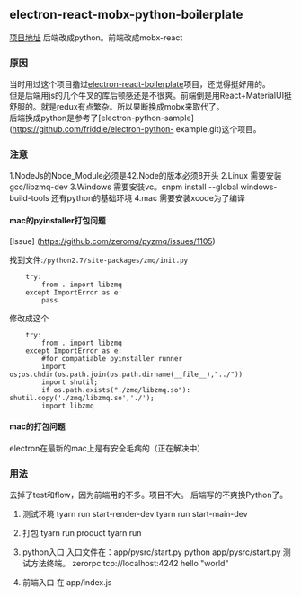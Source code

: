 ## electron-react-mobx-python-boilerplate
[项目地址](https://github.com/friddle/electron-react-mobx-python-boilerplate])
后端改成python。前端改成mobx-react


### 原因
当时用过这个项目撸过[electron-react-boilerplate](https://github.com/chentsulin/electron-react-boilerplate)项目，还觉得挺好用的。    
但是后端用js的几个牛叉的库后顿感还是不很爽。前端倒是用React+MaterialUI挺舒服的。就是redux有点繁杂。所以果断换成mobx来取代了。   
后端换成python是参考了[electron-python-sample](https://github.com/friddle/electron-python-
example.git)这个项目。   

### 注意
1.NodeJs的Node_Module必须是42.Node的版本必须8开头
2.Linux 需要安装gcc/libzmq-dev
3.Windows 需要安装vc。cnpm install --global windows-build-tools 还有python的基础环境
4.mac 需要安装xcode为了编译

#### mac的pyinstaller打包问题
[Issue] (https://github.com/zeromq/pyzmq/issues/1105)  

找到文件:`/python2.7/site-packages/zmq/init.py`
```$python
    try:
        from . import libzmq
    except ImportError as e:
        pass
```
修改成这个
```
    try:
        from . import libzmq
    except ImportError as e:
        #for compatiable pyinstaller runner
        import os;os.chdir(os.path.join(os.path.dirname(__file__),"../"))
        import shutil;
        if os.path.exists("./zmq/libzmq.so"): shutil.copy('./zmq/libzmq.so','./');
        import libzmq
```


#### mac的打包问题
electron在最新的mac上是有安全毛病的（正在解决中）

### 用法
去掉了test和flow，因为前端用的不多。项目不大。
后端写的不爽换Python了。

1.   测试环境
tyarn run start-render-dev
tyarn run start-main-dev

2.   打包
tyarn run product
tyarn run 

3.   python入口
入口文件在：app/pysrc/start.py
python app/pysrc/start.py
测试方法终端。 zerorpc tcp://localhost:4242 hello "world"

4.   前端入口
在   app/index.js

